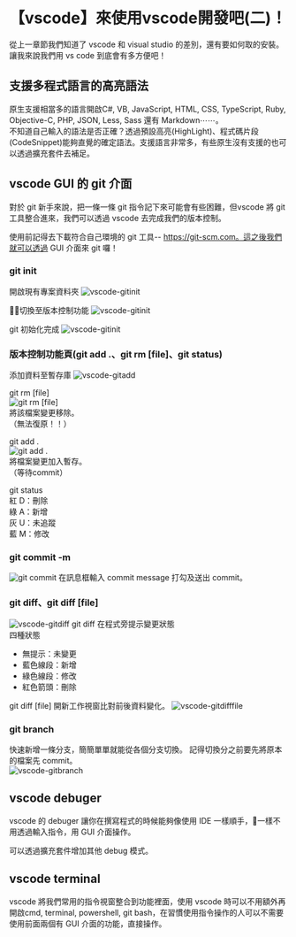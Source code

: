 # 【vscode】來使用vscode開發吧(二)！
從上一章節我們知道了 vscode 和 visual studio 的差別，還有要如何取的安裝。讓我來說我們用 vs code 到底會有多方便吧！

## 支援多程式語言的高亮語法
原生支援相當多的語言開啟C#, VB, JavaScript, HTML, CSS, TypeScript, Ruby, Objective-C, PHP, JSON, Less, Sass 還有 Markdown⋯⋯。  
不知道自己輸入的語法是否正確？透過預設高亮(HighLight)、程式碼片段(CodeSnippet)能夠直覺的確定語法。支援語言非常多，有些原生沒有支援的也可以透過擴充套件去補足。

## vscode GUI 的 git 介面
對於 git 新手來說，把一條一條 git 指令記下來可能會有些困難，但vscode 將 git 工具整合進來，我們可以透過 vscode 去完成我們的版本控制。

使用前記得去下載符合自己環境的 git 工具--
https://git-scm.com。這之後我們就可以透過 GUI 介面來 git 囉！  

### git init
開啟現有專案資料夾
![vscode-gitinit](./src/vscode_gitinit1.png)

切換至版本控制功能
![vscode-gitinit](./src/vscode_gitinit2.png)

git 初始化完成
![vscode-gitinit](./src/vscode_gitinit3.png)
### 版本控制功能頁(git add .、git rm [file]、git status)
添加資料至暫存庫
![vscode-gitadd](./src/vscode_gitadd.png)  

git rm [file]  
![git rm [file]](./src/vscode_gitadd1.png)  
將該檔案變更移除。  
（無法復原！！）

git add .  
![git add .](./src/vscode_gitadd2.png)  
將檔案變更加入暫存。  
（等待commit）  

git status  
紅 D：刪除  
綠 A：新增  
灰 U：未追蹤  
藍 M：修改 


### git commit -m
![git commit](./src/vscode_gitcommit.png)
在訊息框輸入 commit message 打勾及送出 commit。
### git diff、git diff [file]

![vscode-gitdiff](./src/vscode_gitdiff.png)
git diff 在程式旁提示變更狀態  
四種狀態
- 無提示：未變更
- 藍色線段：新增
- 綠色線段：修改
- 紅色箭頭：刪除 

git diff [file] 開新工作視窗比對前後資料變化。
![vscode-gitdifffile](./src/vscode_gitdifffile.png)

### git branch
快速新增一條分支，簡簡單單就能從各個分支切換。
記得切換分之前要先將原本的檔案先 commit。  
![vscode-gitbranch](./src/vscode_gitbranch.png)  
## vscode debuger
vscode 的 debuger 讓你在撰寫程式的時候能夠像使用 IDE 一樣順手，一樣不用透過輸入指令，用 GUI 介面操作。

可以透過擴充套件增加其他 debug 模式。

## vscode terminal
vscode 將我們常用的指令視窗整合到功能裡面，使用 vscode 時可以不用額外再開啟cmd, terminal, powershell, git bash，在習慣使用指令操作的人可以不需要使用前面兩個有 GUI 介面的功能，直接操作。
